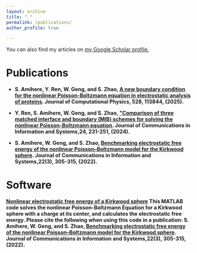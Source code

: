 ```yaml
---
layout: archive
title: " "
permalink: /publications/
author_profile: true

---
```


You can also find my articles on [my Google Scholar profile.](https://scholar.google.com/citations?user=uTGHWhkAAAAJ&hl=en&oi=ao)

Publications
======

* <strong>S. Amihere<strong>, Y. Ren, W. Geng, and S. Zhao, [A new boundary condition for the nonlinear Poisson-Boltzmann equation in electrostatic analysis of proteins](https://bpb-us-e2.wpmucdn.com/sites.ua.edu/dist/e/242/files/2025/02/JCP25b.pdf). Journal of Computational Physics, 528, 113844, (2025).

* Y. Ren, <strong>S. Amihere<strong>, W. Geng, and S. Zhao, ["Comparison of three matched interface and boundary (MIB) schemes for solving the nonlinear Poisson-Boltzmann equation](https://bpb-us-e2.wpmucdn.com/sites.ua.edu/dist/e/242/files/2025/01/cis24a.pdf). Journal of Communications in Information and Systems,24, 231-251, (2024).

* <strong>S. Amihere<strong>, W. Geng, and S. Zhao, [Benchmarking electrostatic free energy of the nonlinear Poisson–Boltzmann model for the Kirkwood sphere](https://par.nsf.gov/servlets/purl/10346952). Journal of Communications in Information and Systems,22(3), 305-315, (2022).



Software
======
[Nonlinear electrostatic free energy of a Kirkwood sphere](/files/NPB_Kirkwood_energy.m)
This MATLAB code solves the nonlinear Poisson-Boltzmann Equation for a Kirkwood sphere with a charge at its center, and calculates the electrostatic free energy. 
Please cite the following when using this code in a publication:
<strong>S. Amihere<strong>, W. Geng, and S. Zhao, [Benchmarking electrostatic free energy of the nonlinear Poisson–Boltzmann model for the Kirkwood sphere](https://par.nsf.gov/servlets/purl/10346952). Journal of Communications in Information and Systems,22(3), 305-315, (2022).